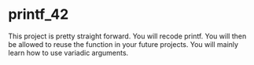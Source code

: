 # printf_42


 This project is pretty straight forward. You will recode printf.
 You will then be allowed to reuse the function in your future projects.
 You will mainly learn how to use variadic arguments.

